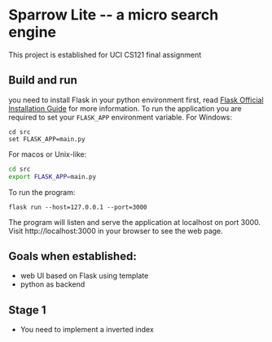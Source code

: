 # Sparrow Lite -- a micro search engine
This project is established for UCI CS121 final assignment
## Build and run
you need to install Flask in your python environment first, read [Flask Official Installation Guide](https://flask.palletsprojects.com/en/1.1.x/installation/) for more information.
To run the application you are required to set your `FLASK_APP` environment variable.
For Windows:

```i
cd src
set FLASK_APP=main.py
```
For macos or Unix-like:
```bash
cd src
export FLASK_APP=main.py
```
To run the program:
```
flask run --host=127.0.0.1 --port=3000
```
The program will listen and serve the application at localhost on port 3000. Visit http://localhost:3000 in your browser to see the web page.
## Goals when established:
- web UI based on Flask using template
- python as backend
## Stage 1
- You need to implement a inverted index